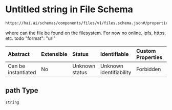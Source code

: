 # Untitled string in File Schema

```txt
https://hai.ai/schemas/components/files/v1/files.schema.json#/properties/path
```

where can the file be found on the filesystem. For now no online. ipfs, https, etc. todo "format": "uri"

| Abstract            | Extensible | Status         | Identifiable            | Custom Properties | Additional Properties | Access Restrictions | Defined In                                                                                        |
| :------------------ | :--------- | :------------- | :---------------------- | :---------------- | :-------------------- | :------------------ | :------------------------------------------------------------------------------------------------ |
| Can be instantiated | No         | Unknown status | Unknown identifiability | Forbidden         | Allowed               | none                | [files.schema.json\*](../../schemas/components/files/v1/files.schema.json "open original schema") |

## path Type

`string`
